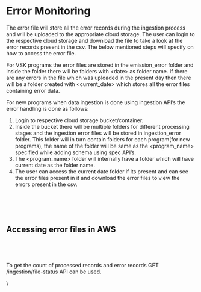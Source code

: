 # Error Monitoring

The error file will store all the error records during the ingestion process and will be uploaded to the appropriate cloud storage. The user can login to the respective cloud storage and download the file to take a look at the error records present in the csv. The below mentioned steps will specify on how to access the error file.

For VSK programs the error files are stored in the emission\_error folder and inside the folder there will be folders with \<date> as folder name. If there are any errors in the file which was uploaded in the present day then there will be a folder created with \<current\_date> which stores all the error files containing error data.

For new programs  when data ingestion is done using ingestion API’s the error handling is done as follows:

1. Login to respective cloud storage bucket/container.
2. Inside the bucket there will be multiple folders for different processing stages and the ingestion error files  will be stored in ingestion\_error folder. This folder will in turn contain folders for each program(for new programs), the name of the folder will be same as the \<program\_name> specified while adding schema using spec API’s.
3. The \<program\_name> folder will internally have a folder which will have current date as the folder name.
4. The user can access the current date folder if its present and can see the error files present in it and download the error files to view the errors present in the csv.

<figure><img src="https://lh6.googleusercontent.com/xmSXg-XIrqrKy16pJoQv18hCGHOGPub3MIxYBd3rbPrvbGK1Bi_O0-GhzRX10FxVOycU-oJofN5n27n8KOSsptuZ7CTl9FrBx1K_UqYpRWnVTZy3UWguff1LKl56lH5kHJXMaDghkal7Vgt5Jigj8DA" alt=""><figcaption></figcaption></figure>

<figure><img src="https://lh6.googleusercontent.com/hs2vi_4NAxA3RvWAe9Uao-AECvVgXCqq3bZOZXlSBxCMB4_dJ6Gx90BRPt9RTjjOY62OFRaFUlBwtT2VFka8fnGaqa-vnOJuMyZzgLOFtacffIvQIZXv_dJqL1wO0W1kNfjlyICWkN3gQU_FYE21A4E" alt=""><figcaption></figcaption></figure>

<figure><img src="https://lh3.googleusercontent.com/Wr24sgCtU1irUNwNB5-TIfbnt4VumnqNqRPfiBjUADAIwcGVnMJ3HiHrjp9NZ5qEfF0YklmTc2DAC557cn5cFOIDx4Ivw0rdAw2RI48a6Mx9eZPJk6XVFOWazw0zRNaiDjgPkTNz3I8-BkR2E85Bqrs" alt=""><figcaption></figcaption></figure>

<figure><img src="https://lh3.googleusercontent.com/OcYgUnBHf4p0UI7FW-Y1EuN5trC-6z_ALZO69YA526OTjljegAlWJoL3LIWBN87QGdiUDo1oxFXBFB32MVicYpgdsvXBYMco1lmemJKEZLW-7c_4zc53GjHE4yZirRqqvH-mdQoDb_RxsntxcsmUxU4" alt=""><figcaption></figcaption></figure>

<figure><img src="https://lh6.googleusercontent.com/Mrx7TcRBV4TqWZqkDv_cRGu9O53ROJ7jIJ3Dyk62WaEWLsawVh9SI8dFgRBlJe7beiPXpkV_w96YfT6Ffr3keXz_zpm3cjLoOntBm9CB3oMZmjTjeOrtSunQndFTk04wcBgNvkoxsccUrYPgASsYab4" alt=""><figcaption></figcaption></figure>

## Accessing error files in AWS

<figure><img src="https://lh6.googleusercontent.com/ImNNOQ3E55gIRphxZer9S8_bGFE7JC3j1LGs1PoSz-ptUuNz8rKJbOGs2cEg6ix_t2EQyjI_p7-Vx_J-O8ekw8xPOLkmFnjfYoKsh1O14jJgUcXQd33pjmmUOKHHNvm6OhRE5km4sZiDaFD5sYlGd5M" alt=""><figcaption></figcaption></figure>

<figure><img src="https://lh5.googleusercontent.com/Zn2im2wsxMDUGt9uqEK1q86dT6zEjAJ88uqSDEGoOZvb3YYwY51LiaMeXRzcctfS_zBPPbcw8VyndDLmj3kPdhMHdXV0aE9CKe7LJwiR0y5fSapf80zedSZTHmN2-m-k4u3nWZHqJHtDQs8XChLEUw8" alt=""><figcaption></figcaption></figure>

<figure><img src="https://lh6.googleusercontent.com/lp0xGtfdgLSECHq_EIpsQ-LjBmJpHdttFCdR3dcZUJzH9CL8-dmAcot_AvplbxZ06k4_UFryWMznrAswIxNXXNTkhNs8QYQJRBazpeyqm1yAiBHOpPQEk4TR9KkemQUwDsKI-ebRi3JfuLZTVv9WqDQ" alt=""><figcaption></figcaption></figure>

<figure><img src="https://lh6.googleusercontent.com/AWD6HWTY-1cgvSinQUZotwzxpZ2RKvqUdrVTNUHwRInByr-5vsybHbYsBAjYBpNNCFpyyvTnhEntB6fbqhwLwp-8yIazgdgin4NE_0A_BUKcNz1D2S70GJxogHIJdzZG2_clw-WejFOKvCowiWbBE4U" alt=""><figcaption></figcaption></figure>

To get the count of processed records and error records GET /ingestion/file-status API can be used.

\
